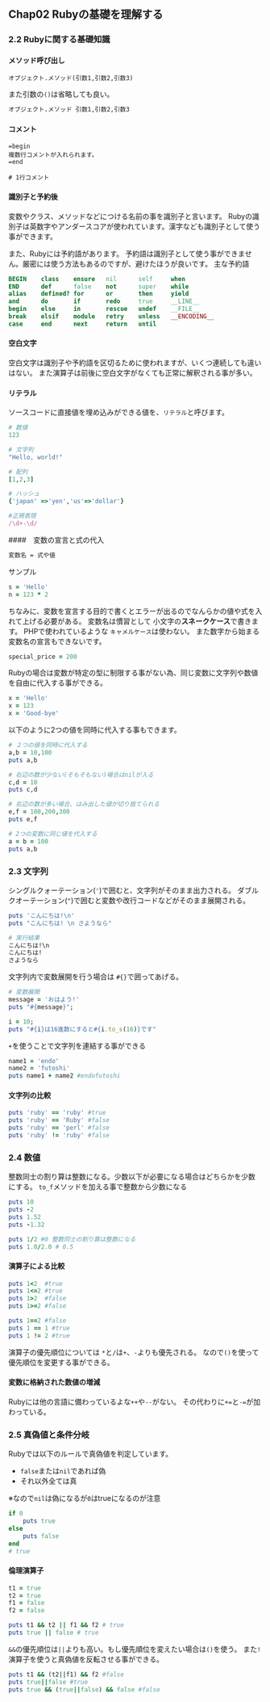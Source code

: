 ## Chap02 Rubyの基礎を理解する

### 2.2 Rubyに関する基礎知識

#### メソッド呼び出し

```md
オブジェクト.メソッド(引数1,引数2,引数3)
```

また引数の`()`は省略しても良い。

```ruby 
オブジェクト.メソッド 引数1,引数2,引数3 
```

#### コメント

```
=begin
複数行コメントが入れられます。
=end

# 1行コメント
```

#### 識別子と予約後

変数やクラス、メソッドなどにつける名前の事を識別子と言います。
Rubyの識別子は英数字やアンダースコアが使われています。漢字なども識別子として使う事ができます。

また、Rubyには予約語があります。
予約語は識別子として使う事ができません。厳密には使う方法もあるのですが、避けたほうが良いです。
主な予約語

```ruby
BEGIN    class    ensure   nil      self     when
END      def      false    not      super    while
alias    defined? for      or       then     yield
and      do       if       redo     true     __LINE__
begin    else     in       rescue   undef    __FILE__
break    elsif    module   retry    unless   __ENCODING__
case     end      next     return   until
```

#### 空白文字

空白文字は識別子や予約語を区切るために使われますが、いくつ連続しても違いはない。
また演算子は前後に空白文字がなくても正常に解釈される事が多い。

#### リテラル

ソースコードに直接値を埋め込みができる値を、`リテラル`と呼びます。

```ruby
# 数値
123

# 文字列
"Hello, world!"

# 配列
[1,2,3]

# ハッシュ
{'japan' =>'yen','us'=>'dollar'} 

#正規表現
/\d+-\d/
```
####　変数の宣言と式の代入

```sh
変数名 = 式や値
```

サンプル

```rb
s = 'Hello'
n = 123 * 2
```

ちなみに、変数を宣言する目的で書くとエラーが出るのでなんらかの値や式を入れて上げる必要がある。
変数名は慣習として 小文字の**スネークケース**で書きます。
PHPで使われているような `キャメルケース`は使わない。
また数字から始まる変数名の宣言もできないです。

```rb
special_price = 200
```

Rubyの場合は変数が特定の型に制限する事がない為、同じ変数に文字列や数値を自由に代入する事ができる。

```rb
x = 'Hello'
x = 123
x = 'Good-bye'
```

以下のように2つの値を同時に代入する事もできます。

```rb
# ２つの値を同時に代入する
a,b = 10,100
puts a,b

# 右辺の数が少ない(そもそもない)場合はnilが入る
c,d = 10
puts c,d

# 右辺の数が多い場合、はみ出した値が切り捨てられる
e,f = 100,200,300
puts e,f

# 2つの変数に同じ値を代入する
a = b = 100
puts a,b
```

### 2.3 文字列

シングルクォーテーション(`'`)で囲むと、文字列がそのまま出力される。
ダブルクオーテーション(`"`)で囲むと変数や改行コードなどがそのまま展開される。

```rb
puts 'こんにちは!\n'
puts "こんにちは! \n さようなら"

# 実行結果
こんにちは!\n
こんにちは!
さようなら
```

文字列内で変数展開を行う場合は `#{}`で囲ってあげる。

```rb
# 変数展開
message = 'おはよう!'
puts "#{message}";

i = 10;
puts "#{i}は16進数にすると#{i.to_s(16)}です"
```

`+`を使うことで文字列を連結する事ができる


```rb
name1 = 'endo'
name2 = 'futoshi'
puts name1 + name2 #endofutoshi
```

#### 文字列の比較

```rb
puts 'ruby' == 'ruby' #true
puts 'ruby' == 'Ruby' #false
puts 'ruby' == 'perl' #false
puts 'ruby' != 'ruby' #false
```

### 2.4 数値

整数同士の割り算は整数になる。少数以下が必要になる場合はどちらかを少数にする。
`to_f`メソッドを加える事で整数から少数になる

```rb
puts 10
puts -2
puts 1.52
puts -1.32

puts 1/2 #0 整数同士の割り算は整数になる
puts 1.0/2.0 # 0.5
```

#### 演算子による比較

```rb
puts 1<2  #true
puts 1<=2 #true
puts 1>2  #false
puts 1>=2 #false

puts 1==2 #false
puts 1 == 1 #true
puts 1 != 2 #true
```

演算子の優先順位については `*`と`/`は`+`、`-`よりも優先される。
なので`()`を使って優先順位を変更する事ができる。

#### 変数に格納された数値の増減

Rubyには他の言語に備わっているよな`++`や`--`がない。
その代わりに`+=`と`-=`が加わっている。

### 2.5 真偽値と条件分岐

Rubyでは以下のルールで真偽値を判定しています。

- `false`または`nil`であれば偽
- それ以外全ては真

※なので`nil`は偽になるが`0`はtrueになるのが注意

```rb
if 0
    puts true 
else 
    puts false
end
# true 
```

#### 倫理演算子

```ruby
t1 = true
t2 = true
f1 = false
f2 = false

puts t1 && t2 || f1 && f2 # true
puts true || false # true
```

`&&`の優先順位は`||`よりも高い。もし優先順位を変えたい場合は`()`を使う。
また`!`演算子を使うと真偽値を反転させる事ができる。

```ruby
puts t1 && (t2||f1) && f2 #false
puts true||false #true
puts true && (true||false) && false #false
```

